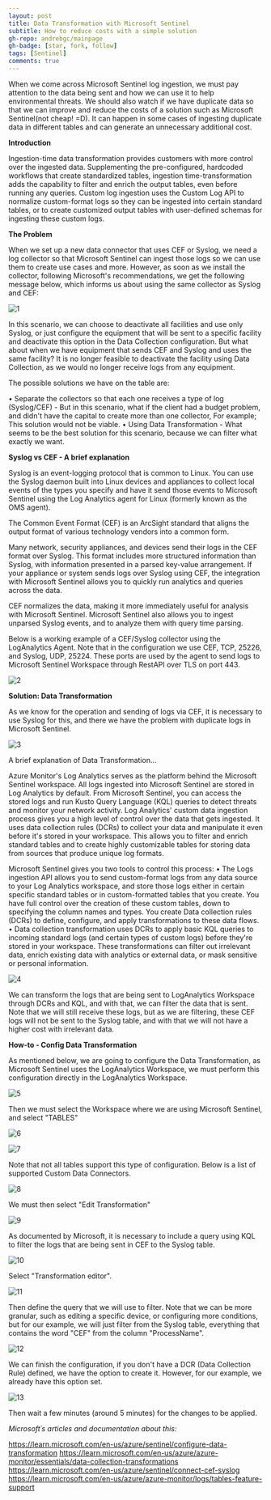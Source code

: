 ```yaml
---
layout: post
title: Data Transformation with Microsoft Sentinel
subtitle: How to reduce costs with a simple solution
gh-repo: andrebgc/mainpage
gh-badge: [star, fork, follow]
tags: [Sentinel]
comments: true
---
```


When we come across Microsoft Sentinel log ingestion, we must pay attention to the data being sent and how we can use it to help environmental threats. We should also watch if we have duplicate data so that we can improve and reduce the costs of a solution such as Microsoft Sentinel(not cheap! =D). It can happen in some cases of ingesting duplicate data in different tables and can generate an unnecessary additional cost. 

**Introduction**

Ingestion-time data transformation provides customers with more control over the ingested data. Supplementing the pre-configured, hardcoded workflows that create standardized tables, ingestion time-transformation adds the capability to filter and enrich the output tables, even before running any queries. Custom log ingestion uses the Custom Log API to normalize custom-format logs so they can be ingested into certain standard tables, or to create customized output tables with user-defined schemas for ingesting these custom logs.

**The Problem**

When we set up a new data connector that uses CEF or Syslog, we need a log collector so that Microsoft Sentinel can ingest those logs so we can use them to create use cases and more. However, as soon as we install the collector, following Microsoft's recommendations, we get the following message below, which informs us about using the same collector as Syslog and CEF:

![1](../assets/img/2023-08-22/1.png)

In this scenario, we can choose to deactivate all facilities and use only Syslog, or just configure the equipment that will be sent to a specific facility and deactivate this option in the Data Collection configuration. But what about when we have equipment that sends CEF and Syslog and uses the same facility? It is no longer feasible to deactivate the facility using Data Collection, as we would no longer receive logs from any equipment.

The possible solutions we have on the table are:

• Separate the collectors so that each one receives a type of log (Syslog/CEF) - But in this scenario, what if the client had a budget problem, and didn't have the capital to create more than one collector, For example; This solution would not be viable.
• Using Data Transformation - What seems to be the best solution for this scenario, because we can filter what exactly we want.

**Syslog vs CEF - A brief explanation**

Syslog is an event-logging protocol that is common to Linux. You can use the Syslog daemon built into Linux devices and appliances to collect local events of the types you specify and have it send those events to Microsoft Sentinel using the Log Analytics agent for Linux (formerly known as the OMS agent).

The Common Event Format (CEF) is an ArcSight standard that aligns the output format of various technology vendors into a common form.

Many network, security appliances, and devices send their logs in the CEF format over Syslog. This format includes more structured information than Syslog, with information presented in a parsed key-value arrangement. If your appliance or system sends logs over Syslog using CEF, the integration with Microsoft Sentinel allows you to quickly run analytics and queries across the data.

CEF normalizes the data, making it more immediately useful for analysis with Microsoft Sentinel. Microsoft Sentinel also allows you to ingest unparsed Syslog events, and to analyze them with query time parsing.

Below is a working example of a CEF/Syslog collector using the LogAnalytics Agent. Note that in the configuration we use CEF, TCP, 25226, and Syslog, UDP, 25224. These ports are used by the agent to send logs to Microsoft Sentinel Workspace through RestAPI over TLS on port 443.

![2](../assets/img/2023-08-22/2.png)

**Solution: Data Transformation**

As we know for the operation and sending of logs via CEF, it is necessary to use Syslog for this, and there we have the problem with duplicate logs in Microsoft Sentinel.

![3](../assets/img/2023-08-22/3.png)

A brief explanation of Data Transformation...

Azure Monitor's Log Analytics serves as the platform behind the Microsoft Sentinel workspace. All logs ingested into Microsoft Sentinel are stored in Log Analytics by default. From Microsoft Sentinel, you can access the stored logs and run Kusto Query Language (KQL) queries to detect threats and monitor your network activity.
Log Analytics' custom data ingestion process gives you a high level of control over the data that gets ingested. It uses data collection rules (DCRs) to collect your data and manipulate it even before it's stored in your workspace. This allows you to filter and enrich standard tables and to create highly customizable tables for storing data from sources that produce unique log formats.

Microsoft Sentinel gives you two tools to control this process:
	• The Logs ingestion API allows you to send custom-format logs from any data source to your Log Analytics workspace, and store those logs either in certain specific standard tables or in custom-formatted tables that you create. You have full control over the creation of these custom tables, down to specifying the column names and types. You create Data collection rules (DCRs) to define, configure, and apply transformations to these data flows.
	• Data collection transformation uses DCRs to apply basic KQL queries to incoming standard logs (and certain types of custom logs) before they're stored in your workspace. These transformations can filter out irrelevant data, enrich existing data with analytics or external data, or mask sensitive or personal information.

![4](../assets/img/2023-08-22/4.png)

We can transform the logs that are being sent to LogAnalytics Workspace through DCRs and KQL, and with that, we can filter the data that is sent. Note that we will still receive these logs, but as we are filtering, these CEF logs will not be sent to the Syslog table, and with that we will not have a higher cost with irrelevant data.

**How-to - Config Data Transformation** 

As mentioned below, we are going to configure the Data Transformation, as Microsoft Sentinel uses the LogAnalytics Workspace, we must perform this configuration directly in the LogAnalytics Workspace.

![5](../assets/img/2023-08-22/5.png)

Then we must select the Workspace where we are using Microsoft Sentinel, and select "TABLES"

![6](../assets/img/2023-08-22/6.png)

![7](../assets/img/2023-08-22/7.png)

Note that not all tables support this type of configuration. Below is a list of supported Custom Data Connectors.

![8](../assets/img/2023-08-22/8.png)

We must then select "Edit Transformation" 

![9](../assets/img/2023-08-22/9.png)

As documented by Microsoft, it is necessary to include a query using KQL to filter the logs that are being sent in CEF to the Syslog table.

![10](../assets/img/2023-08-22/10.png)

Select "Transformation editor".

![11](../assets/img/2023-08-22/11.png)

Then define the query that we will use to filter. Note that we can be more granular, such as editing a specific device, or configuring more conditions, but for our example, we will just filter from the Syslog table, everything that contains the word "CEF" from the column "ProcessName".

![12](../assets/img/2023-08-22/12.png)

We can finish the configuration, if you don't have a DCR (Data Collection Rule) defined, we have the option to create it. However, for our example, we already have this option set.

![13](../assets/img/2023-08-22/13.png)

Then wait a few minutes (around 5 minutes) for the changes to be applied.

*Microsoft´s articles and documentation about this:*

https://learn.microsoft.com/en-us/azure/sentinel/configure-data-transformation
https://learn.microsoft.com/en-us/azure/azure-monitor/essentials/data-collection-transformations 
https://learn.microsoft.com/en-us/azure/sentinel/connect-cef-syslog
https://learn.microsoft.com/en-us/azure/azure-monitor/logs/tables-feature-support
